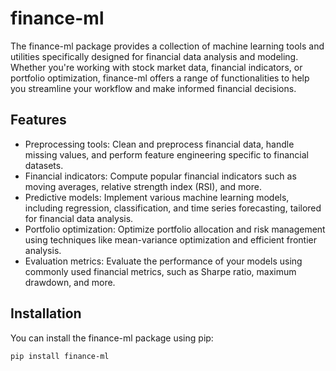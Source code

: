 # finance-ml

The finance-ml package provides a collection of machine learning tools and utilities specifically designed for financial data analysis and modeling. Whether you're working with stock market data, financial indicators, or portfolio optimization, finance-ml offers a range of functionalities to help you streamline your workflow and make informed financial decisions.

## Features

- Preprocessing tools: Clean and preprocess financial data, handle missing values, and perform feature engineering specific to financial datasets.
- Financial indicators: Compute popular financial indicators such as moving averages, relative strength index (RSI), and more.
- Predictive models: Implement various machine learning models, including regression, classification, and time series forecasting, tailored for financial data analysis.
- Portfolio optimization: Optimize portfolio allocation and risk management using techniques like mean-variance optimization and efficient frontier analysis.
- Evaluation metrics: Evaluate the performance of your models using commonly used financial metrics, such as Sharpe ratio, maximum drawdown, and more.

## Installation

You can install the finance-ml package using pip:

```bash
pip install finance-ml